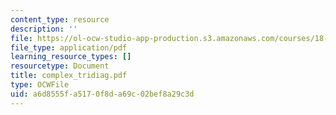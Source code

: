```yaml
---
content_type: resource
description: ''
file: https://ol-ocw-studio-app-production.s3.amazonaws.com/courses/18-996-random-matrix-theory-and-its-applications-spring-2004/a6d8555fa5170f8da69c02bef8a29c3d_complex_tridiag.pdf
file_type: application/pdf
learning_resource_types: []
resourcetype: Document
title: complex_tridiag.pdf
type: OCWFile
uid: a6d8555f-a517-0f8d-a69c-02bef8a29c3d
---
```

